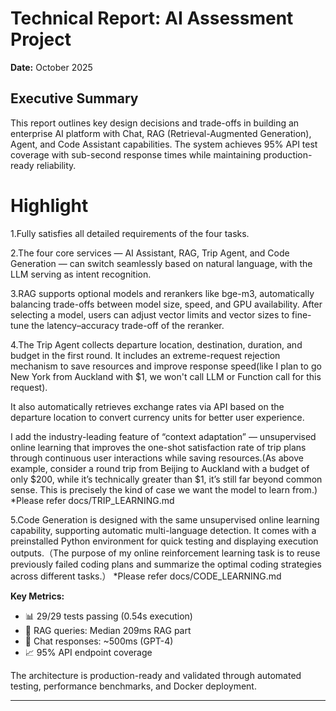 # Technical Report: AI Assessment Project

**Date:** October 2025
## Executive Summary

This report outlines key design decisions and trade-offs in building an enterprise AI platform with Chat, RAG (Retrieval-Augmented Generation), Agent, and Code Assistant capabilities. The system achieves 95% API test coverage with sub-second response times while maintaining production-ready reliability.

# Highlight

1.Fully satisfies all detailed requirements of the four tasks.

2.The four core services — AI Assistant, RAG, Trip Agent, and Code Generation — can switch seamlessly based on natural language, with the LLM serving as intent recognition.

3.RAG supports optional models and rerankers like bge-m3, automatically balancing trade-offs between model size, speed, and GPU availability. After selecting a model, users can adjust vector limits and vector sizes to fine-tune the latency–accuracy trade-off of the reranker.

4.The Trip Agent collects departure location, destination, duration, and budget in the first round. It includes an extreme-request rejection mechanism to save resources and improve response speed(like I plan to go New York from Auckland with $1, we won't call LLM or Function call for this request).

It also automatically retrieves exchange rates via API based on the departure location to convert currency units for better user experience. 

I add the industry-leading feature of “context adaptation” — unsupervised online learning that improves the one-shot satisfaction rate of trip plans through continuous user interactions while saving resources.(As above example, consider a round trip from Beijing to Auckland with a budget of only $200, while it’s technically greater than $1, it’s still far beyond common sense. This is precisely the kind of case we want the model to learn from.)
*Please refer docs/TRIP_LEARNING.md

5.Code Generation is designed with the same unsupervised online learning capability, supporting automatic multi-language detection. It comes with a preinstalled Python environment for quick testing and displaying execution outputs.（The purpose of my online reinforcement learning task is to reuse previously failed coding plans and summarize the optimal coding strategies across different tasks.） 
*Please refer docs/CODE_LEARNING.md

**Key Metrics:**
- 📊 29/29 tests passing (0.54s execution)
- 🚀 RAG queries: Median 209ms RAG part
- 💬 Chat responses: ~500ms (GPT-4)
- 📈 95% API endpoint coverage

The architecture is production-ready and validated through automated testing, performance benchmarks, and Docker deployment.

---

